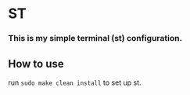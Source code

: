 # ST

### This is my simple terminal (st) configuration.

## How to use

run `sudo make clean install` to set up st.
